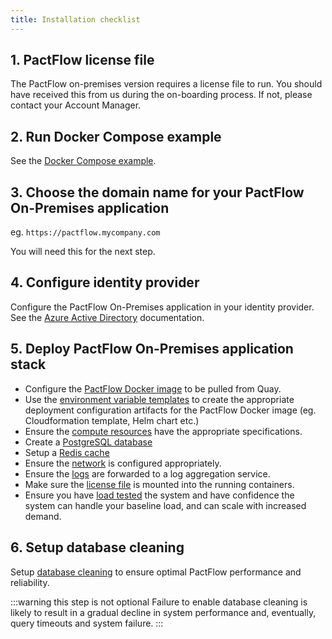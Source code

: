 ```yaml
---
title: Installation checklist
---
```


## 1. PactFlow license file

The PactFlow on-premises version requires a license file to run. You should have received this from us during the
on-boarding process. If not, please contact your Account Manager.

## 2. Run Docker Compose example

See the [Docker Compose example](/docs/on-premises/docker-compose-example).

## 3. Choose the domain name for your PactFlow On-Premises application

eg. `https://pactflow.mycompany.com`

You will need this for the next step.

## 4. Configure identity provider

Configure the PactFlow On-Premises application in your identity provider. See the [Azure Active Directory](/docs/on-premises/authentication/saml#configuring-azure-active-directory) documentation.

## 5. Deploy PactFlow On-Premises application stack

* Configure the [PactFlow Docker image](/docs/on-premises/docker-image-registry) to be pulled from Quay.
* Use the [environment variable templates](/docs/on-premises/environment-variables/templates) to create the appropriate deployment configuration artifacts for the PactFlow Docker image (eg. Cloudformation template, Helm chart etc.)
* Ensure the [compute resources](/docs/on-premises/system-requirements) have the appropriate specifications.
* Create a [PostgreSQL database](/docs/on-premises/database)
* Setup a [Redis cache](/docs/on-premises/redis)
* Ensure the [network](/docs/on-premises/network-configuration) is configured appropriately.
* Ensure the [logs](/docs/on-premises/logging) are forwarded to a log aggregation service.
* Make sure the [license file](/docs/on-premises/license) is mounted into the running containers.
* Ensure you have [load tested](load-testing) the system and have confidence the system can handle your baseline load, and can scale with increased demand.

## 6. Setup database cleaning

Setup [database cleaning](/docs/on-premises/maintenance/database) to ensure optimal PactFlow performance and reliability.

:::warning this step is not optional
Failure to enable database cleaning is likely to result in a gradual decline in system performance and, eventually, query timeouts and system failure.
:::

